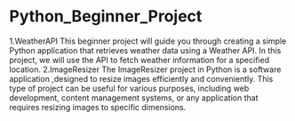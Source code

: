 # Python_Beginner_Project
1.WeatherAPI
This beginner project will guide you through creating a simple Python application that retrieves weather data using a Weather API. In this project, we will use the API to fetch weather information for a specified location.
2.ImageResizer
The ImageResizer project in Python is a software application ,designed to resize images efficiently and conveniently. This type of project can be useful for various purposes, including web development, content management systems, or any application that requires resizing images to specific dimensions.
